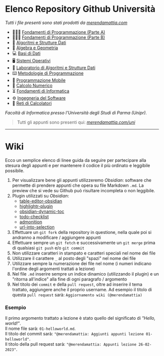 # Elenco Repository Github Università
*Tutti i file presenti sono stati prodotti da [merendamattia.com](https://www.merendamattia.com/)*
- 👨🏽‍💻 [Fondamenti di Programmazione (Parte A)](https://bit.ly/3jAoX4k)
- 👨🏽‍💻 [Fondamenti di Programmazione (Parte B)](https://bit.ly/3jz3jNY)
- 💽 [Algoritmi e Strutture Dati](https://bit.ly/3uGnQXh)
- 📐 [Algebra e Geometria](https://bit.ly/3vfWyG0)
- 💻 [Basi di Dati](https://bit.ly/3Czzoy3)
- 🖥️ [Sistemi Operativi](http://bit.ly/3tg6yPa)
- 💽 [Laboratorio di Algoritmi e Strutture Dati](https://bit.ly/3uGnQXh)
- ⌨️ [Metodologie di Programmazione](http://bit.ly/3IJ8ZlP)
- 📱 [Programmazione Mobile](http://bit.ly/3kiUJqA)
- 🧮 [Calcolo Numerico](http://bit.ly/3Il17FF)
- ⏳ [Fondamenti di Informatica](http://bit.ly/3XZyzHC)
- ⚙ [Ingegneria del Software](http://bit.ly/IdS)
- 🛜 [Reti di Calcolatori](http://bit.ly/RdC)

*Facoltà di Informatica presso l'Università degli Studi di Parma (Unipr).*

> Tutti gli appunti sono presenti qui: [_merendamattia.com/uni_](https://www.merendamattia.com/uni.html)  

---

# Wiki 
Ecco un semplice elenco di linee guida da seguire per partecipare alla stesura degli appunti e per mantenere il codice il più ordinato e leggibile possibile.
1. Per visualizzare bene gli appunti utilizzeremo _Obsidian_: software che permette di prendere appunti che opera su file Markdown `.md`. La preview che si vede su Github può risultare incompleta o non leggibile.
2. Plugin utilizzati su _Obsidian_:
	- [table-editor-obsidian](https://github.com/tgrosinger/advanced-tables-obsidian)
	- [highlightr-plugin](https://github.com/chetachiezikeuzor/Highlightr-Plugin)
	- [obsidian-dynamic-toc](https://github.com/aidurber/obsidian-plugin-dynamic-toc)
	- [todo-checklist](https://github.com/delashum/obsidian-checklist-plugin)
	- [admonition](https://github.com/valentine195/obsidian-admonition)
	- [url-into-selection](https://github.com/denolehov/obsidian-url-into-selection)
3. Effettuare un `git fork` della repository in questione, nella quale poi si andranno a modificare / aggiungere appunti
4. Effettuare sempre un `git fetch` e successivamente un `git merge` prima di qualsiasi `git push` e/o `git commit`
5. Non utilizzare caratteri in stampato e caratteri speciali nel nome dei file
6. Utilizzare il carattere `_` al posto degli "spazi" nel nome dei file
7. Utilizzare sempre la numerazione dei file nel nome (i numeri indicano l'ordine degli argomenti trattati a lezione) 
8. Nel file `.md` inserire sempre un indice dinamico (utilizzando il plugin) e un "ritorna all'indice" alla fine di ogni paragrafo / argomento
9. Nel titolo dei `commit` e della  `pull request`, oltre ad inserire il tema trattato, aggiungere anche il proprio username. Ad esempio il titolo di questa `pull request` sarà: `Aggiornamento wiki (@merendamattia)`

### Esempio 
Il primo argomento trattato a lezione è stato quello del significato di _"Hello, world!"_.  
Il nome file sarà: `01-helloworld.md`.  
Il titolo del commit sarà: `"@merendamattia: Aggiunti appunti lezione 01-helloworld"`.  
Il titolo della pull request sarà: `"@merendamattia: Appunti lezione 26-02-2023"`.  
